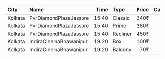 | City    | Name                   |  Time | Type     | Price | Capacity | Booked |
| :------ | :--------------------- | ----: | :------- | ----: | -------: | -----: |
| Kolkata | PvrDiamondPlazaJassore | 15:40 | Classic  |  240₹ |       50 |      7 |
| Kolkata | PvrDiamondPlazaJassore | 15:40 | Prime    |  280₹ |        5 |      4 |
| Kolkata | PvrDiamondPlazaJassore | 15:40 | Recliner |  450₹ |        6 |      0 |
| Kolkata | IndiraCinemaBhawanipur | 19:20 | Box      |  100₹ |       30 |      0 |
| Kolkata | IndiraCinemaBhawanipur | 19:20 | Balcony  |   70₹ |      280 |    119 |